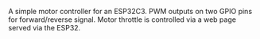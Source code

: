 A simple motor controller for an ESP32C3.
PWM outputs on two GPIO pins for forward/reverse signal.
Motor throttle is controlled via a web page served via the ESP32.
